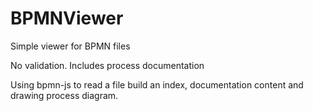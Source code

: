 # BPMNViewer
Simple viewer for BPMN files

No validation. Includes process documentation

Using bpmn-js to read a file build an index, documentation content and drawing process diagram.